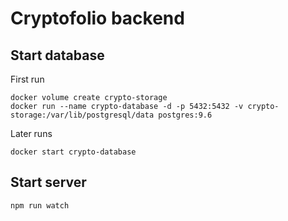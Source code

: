 # Cryptofolio backend
## Start database

First run

    docker volume create crypto-storage
    docker run --name crypto-database -d -p 5432:5432 -v crypto-storage:/var/lib/postgresql/data postgres:9.6

Later runs 

    docker start crypto-database


## Start server

    npm run watch
